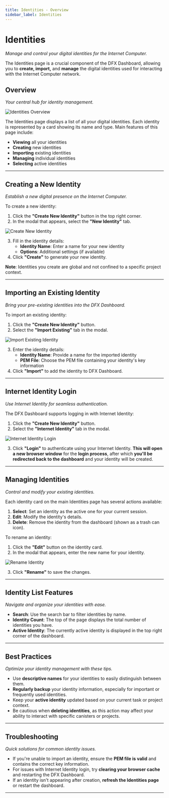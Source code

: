 ```yaml
---
title: Identities - Overview
sidebar_label: Identities
---
```


# Identities
*Manage and control your digital identities for the Internet Computer.*

The Identities page is a crucial component of the DFX Dashboard, allowing you to **create, import,** and **manage** the digital identities used for interacting with the Internet Computer network.

## Overview
*Your central hub for identity management.*

![Identities Overview](/img/features/identities/identities-overview.png)

The Identities page displays a list of all your digital identities. Each identity is represented by a card showing its name and type. Main features of this page include:

- **Viewing** all your identities
- **Creating** new identities
- **Importing** existing identities
- **Managing** individual identities
- **Selecting** active identities

---

## Creating a New Identity
*Establish a new digital presence on the Internet Computer.*

To create a new identity:

1. Click the **"Create New Identity"** button in the top right corner.
2. In the modal that appears, select the **"New Identity"** tab.

![Create New Identity](/img/features/identities/create-new-identity.png)

3. Fill in the identity details:
   - **Identity Name**: Enter a name for your new identity
   - **Options**: Additional settings (if available)
4. Click **"Create"** to generate your new identity.

**Note**: Identities you create are global and not confined to a specific project context.

---

## Importing an Existing Identity
*Bring your pre-existing identities into the DFX Dashboard.*

To import an existing identity:

1. Click the **"Create New Identity"** button.
2. Select the **"Import Existing"** tab in the modal.

![Import Existing Identity](/img/features/identities/import-existing-identity.png)

3. Enter the identity details:
   - **Identity Name**: Provide a name for the imported identity
   - **PEM File**: Choose the PEM file containing your identity's key information
4. Click **"Import"** to add the identity to DFX Dashboard.

---

## Internet Identity Login
*Use Internet Identity for seamless authentication.*

The DFX Dashboard supports logging in with Internet Identity:

1. Click the **"Create New Identity"** button.
2. Select the **"Internet Identity"** tab in the modal.

![Internet Identity Login](/img/features/identities/internet-identity-login.png)

3. Click **"Login"** to authenticate using your Internet Identity. **This will open a new browser window** for the **login process**, after which **you'll be redirected back to the dashboard** and your identity will be created.

---

## Managing Identities
*Control and modify your existing identities.*

Each identity card on the main Identities page has several actions available:

1. **Select**: Set an identity as the active one for your current session.
2. **Edit**: Modify the identity's details.
3. **Delete**: Remove the identity from the dashboard (shown as a trash can icon).

To rename an identity:

1. Click the **"Edit"** button on the identity card.
2. In the modal that appears, enter the new name for your identity.

![Rename Identity](/img/features/identities/rename-identity.png)

3. Click **"Rename"** to save the changes.

---

## Identity List Features
*Navigate and organize your identities with ease.*

- **Search**: Use the search bar to filter identities by name.
- **Identity Count**: The top of the page displays the total number of identities you have.
- **Active Identity**: The currently active identity is displayed in the top right corner of the dashboard.

---

## Best Practices
*Optimize your identity management with these tips.*

- Use **descriptive names** for your identities to easily distinguish between them.
- **Regularly backup** your identity information, especially for important or frequently used identities.
- Keep your **active identity** updated based on your current task or project context.
- Be cautious when **deleting identities**, as this action may affect your ability to interact with specific canisters or projects.

---

## Troubleshooting
*Quick solutions for common identity issues.*

- If you're unable to import an identity, ensure the **PEM file is valid** and contains the correct key information.
- For issues with Internet Identity login, try **clearing your browser cache** and restarting the DFX Dashboard.
- If an identity isn't appearing after creation, **refresh the Identities page** or restart the dashboard.

---